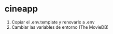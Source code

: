 # cineapp

1. Copiar el .env.template y renovarlo a .env
2. Cambiar las variables de entorno (The MovieDB)
